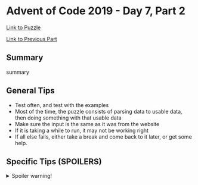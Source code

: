 # Advent of Code 2019 - Day 7, Part 2

[Link to Puzzle](https://adventofcode.com/2019/day/7#part2)

[Link to Previous Part](https://github.com/CodingAP/unofficial-aoc-syllabus/blob/main/years/2019/day7/part1.md)

## Summary
summary

## General Tips
- Test often, and test with the examples
- Most of the time, the puzzle consists of parsing data to usable data, then doing something with that usable data
- Make sure the input is the same as it was from the website
- If it is taking a while to run, it may not be working right
- If all else fails, either take a break and come back to it later, or get some help.

## Specific Tips (SPOILERS)
<details> <summary>Spoiler warning!</summary>

specific tips

</details>
